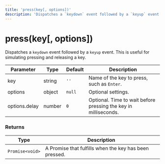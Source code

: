 ```yaml
---
title: 'press(key[, options])'
description: 'Dispatches a `keydown` event followed by a `keyup` event. This is useful for simulating pressing and releasing a key.'
---
```


# press(key[, options])

Dispatches a `keydown` event followed by a `keyup` event. This is useful for simulating pressing and releasing a key.

| Parameter     | Type   | Default | Description                                                     |
| ------------- | ------ | ------- | --------------------------------------------------------------- |
| key           | string | `''`    | Name of the key to press, such as `Enter`.                      |
| options       | object | `null`  | Optional settings.                                              |
| options.delay | number | `0`     | Optional. Time to wait before pressing the key in milliseconds. |

### Returns

| Type            | Description                                            |
| --------------- | ------------------------------------------------------ |
| `Promise<void>` | A Promise that fulfills when the key has been pressed. |

